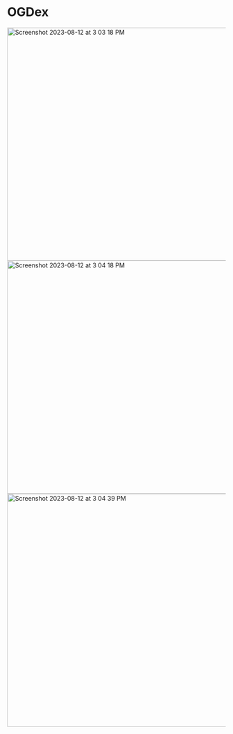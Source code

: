 # OGDex

<img width="537" alt="Screenshot 2023-08-12 at 3 03 18 PM" src="https://github.com/gabhiinav/OGDex/assets/91845898/22d43aeb-b39f-4e1a-9dbf-7cdc38e07dd1"><img width="537" alt="Screenshot 2023-08-12 at 3 04 18 PM" src="https://github.com/gabhiinav/OGDex/assets/91845898/a8273464-cf68-4694-9a8f-0a5d23192af1"><img width="537" alt="Screenshot 2023-08-12 at 3 04 39 PM" src="https://github.com/gabhiinav/OGDex/assets/91845898/a4a9f0f0-f75d-44b2-9e38-7c98b6b7894c">
